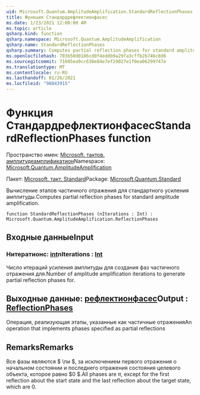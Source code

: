 ```yaml
---
uid: Microsoft.Quantum.AmplitudeAmplification.StandardReflectionPhases
title: Функция Стандардрефлектионфасес
ms.date: 1/23/2021 12:00:00 AM
ms.topic: article
qsharp.kind: function
qsharp.namespace: Microsoft.Quantum.AmplitudeAmplification
qsharp.name: StandardReflectionPhases
qsharp.summary: Computes partial reflection phases for standard amplitude amplification.
ms.openlocfilehash: 703b50d0186cd0f4eddb9a29fa3cffb2b746c8d6
ms.sourcegitcommit: 71605ea9cc630e84e7ef29027e1f0ea06299747e
ms.translationtype: MT
ms.contentlocale: ru-RU
ms.lasthandoff: 01/26/2021
ms.locfileid: "98843915"
---
```

# <a name="standardreflectionphases-function"></a><span data-ttu-id="f26d0-102">Функция Стандардрефлектионфасес</span><span class="sxs-lookup"><span data-stu-id="f26d0-102">StandardReflectionPhases function</span></span>

<span data-ttu-id="f26d0-103">Пространство имен: [Microsoft. тактов. амплитудеамплификатион](xref:Microsoft.Quantum.AmplitudeAmplification)</span><span class="sxs-lookup"><span data-stu-id="f26d0-103">Namespace: [Microsoft.Quantum.AmplitudeAmplification](xref:Microsoft.Quantum.AmplitudeAmplification)</span></span>

<span data-ttu-id="f26d0-104">Пакет: [Microsoft. такт. Standard](https://nuget.org/packages/Microsoft.Quantum.Standard)</span><span class="sxs-lookup"><span data-stu-id="f26d0-104">Package: [Microsoft.Quantum.Standard](https://nuget.org/packages/Microsoft.Quantum.Standard)</span></span>


<span data-ttu-id="f26d0-105">Вычисление этапов частичного отражения для стандартного усиления амплитуды.</span><span class="sxs-lookup"><span data-stu-id="f26d0-105">Computes partial reflection phases for standard amplitude amplification.</span></span>

```qsharp
function StandardReflectionPhases (nIterations : Int) : Microsoft.Quantum.AmplitudeAmplification.ReflectionPhases
```


## <a name="input"></a><span data-ttu-id="f26d0-106">Входные данные</span><span class="sxs-lookup"><span data-stu-id="f26d0-106">Input</span></span>

### <a name="niterations--int"></a><span data-ttu-id="f26d0-107">Нитератионс: [int](xref:microsoft.quantum.lang-ref.int)</span><span class="sxs-lookup"><span data-stu-id="f26d0-107">nIterations : [Int](xref:microsoft.quantum.lang-ref.int)</span></span>

<span data-ttu-id="f26d0-108">Число итераций усиления амплитуды для создания фаз частичного отражения для.</span><span class="sxs-lookup"><span data-stu-id="f26d0-108">Number of amplitude amplification iterations to generate partial reflection phases for.</span></span>



## <a name="output--reflectionphases"></a><span data-ttu-id="f26d0-109">Выходные данные: [рефлектионфасес](xref:Microsoft.Quantum.AmplitudeAmplification.ReflectionPhases)</span><span class="sxs-lookup"><span data-stu-id="f26d0-109">Output : [ReflectionPhases](xref:Microsoft.Quantum.AmplitudeAmplification.ReflectionPhases)</span></span>

<span data-ttu-id="f26d0-110">Операция, реализующая этапы, указанные как частичные отражения</span><span class="sxs-lookup"><span data-stu-id="f26d0-110">An operation that implements phases specified as partial reflections</span></span>

## <a name="remarks"></a><span data-ttu-id="f26d0-111">Remarks</span><span class="sxs-lookup"><span data-stu-id="f26d0-111">Remarks</span></span>

<span data-ttu-id="f26d0-112">Все фазы являются $ \пи $, за исключением первого отражения о начальном состоянии и последнего отражения состояния целевого объекта, которое равно $0 $.</span><span class="sxs-lookup"><span data-stu-id="f26d0-112">All phases are $\pi$, except for the first reflection about the start state and the last reflection about the target state, which are $0$.</span></span>